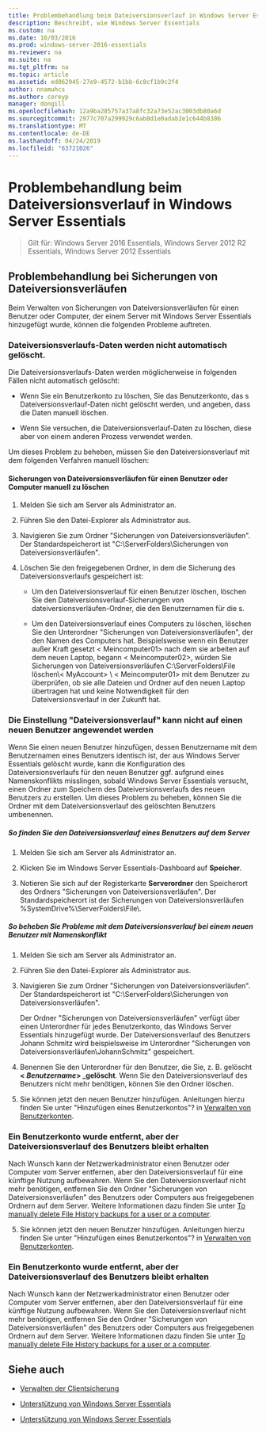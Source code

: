 ```yaml
---
title: Problembehandlung beim Dateiversionsverlauf in Windows Server Essentials
description: Beschreibt, wie Windows Server Essentials
ms.custom: na
ms.date: 10/03/2016
ms.prod: windows-server-2016-essentials
ms.reviewer: na
ms.suite: na
ms.tgt_pltfrm: na
ms.topic: article
ms.assetid: ed062945-27e9-4572-b1bb-6c8cf1b9c2f4
author: nnamuhcs
ms.author: coreyp
manager: dongill
ms.openlocfilehash: 12a9ba285757a37a8fc32a73e52ac3003db80a6d
ms.sourcegitcommit: 2977c707a299929c6ab0d1e0adab2e1c644b8306
ms.translationtype: MT
ms.contentlocale: de-DE
ms.lasthandoff: 04/24/2019
ms.locfileid: "63721026"
---
```

# <a name="troubleshoot-file-history-in-windows-server-essentials"></a>Problembehandlung beim Dateiversionsverlauf in Windows Server Essentials

>Gilt für: Windows Server 2016 Essentials, Windows Server 2012 R2 Essentials, Windows Server 2012 Essentials 
  
## <a name="troubleshoot-issues-with-user-file-history-backups"></a>Problembehandlung bei Sicherungen von Dateiversionsverläufen  
 Beim Verwalten von Sicherungen von Dateiversionsverläufen für einen Benutzer oder Computer, der einem Server mit Windows Server Essentials hinzugefügt wurde, können die folgenden Probleme auftreten.  
  
### <a name="file-history-data-is-not-automatically-deleted"></a>Dateiversionsverlaufs-Daten werden nicht automatisch gelöscht.  
 Die Dateiversionsverlaufs-Daten werden möglicherweise in folgenden Fällen nicht automatisch gelöscht:  
  
-   Wenn Sie ein Benutzerkonto zu löschen, Sie das Benutzerkonto, das s Dateiversionsverlauf-Daten nicht gelöscht werden, und angeben, dass die Daten manuell löschen.  
  
-   Wenn Sie versuchen, die Dateiversionsverlauf-Daten zu löschen, diese aber von einem anderen Prozess verwendet werden.  
  
 Um dieses Problem zu beheben, müssen Sie den Dateiversionsverlauf mit dem folgenden Verfahren manuell löschen:  
  
####  <a name="BKMK_manuallyDelete"></a> Sicherungen von Dateiversionsverläufen für einen Benutzer oder Computer manuell zu löschen  
  
1.  Melden Sie sich am Server als Administrator an.  
  
2.  Führen Sie den Datei-Explorer als Administrator aus.  
  
3.  Navigieren Sie zum Ordner "Sicherungen von Dateiversionsverläufen". Der Standardspeicherort ist "C:\ServerFolders\Sicherungen von Dateiversionsverläufen".  
  
4.  Löschen Sie den freigegebenen Ordner, in dem die Sicherung des Dateiversionsverlaufs gespeichert ist:  
  
    -   Um den Dateiversionsverlauf für einen Benutzer löschen, löschen Sie den Dateiversionsverlauf-Sicherungen von dateiversionsverläufen-Ordner, die den Benutzernamen für die s.  
  
    -   Um den Dateiversionsverlauf eines Computers zu löschen, löschen Sie den Unterordner "Sicherungen von Dateiversionsverläufen", der den Namen des Computers hat. Beispielsweise wenn ein Benutzer außer Kraft gesetzt < Meincomputer01\> nach dem sie arbeiten auf dem neuen Laptop, begann < Meincomputer02\>, würden Sie Sicherungen von Dateiversionsverläufen C:\ServerFolders\File löschen\\< MyAccount\> \\ < Meincomputer01\> mit dem Benutzer zu überprüfen, ob sie alle Dateien und Ordner auf den neuen Laptop übertragen hat und keine Notwendigkeit für den Dateiversionsverlauf in der Zukunft hat.  
  
### <a name="cannot-apply-file-history-setting-to-a-new-user"></a>Die Einstellung "Dateiversionsverlauf" kann nicht auf einen neuen Benutzer angewendet werden  
 Wenn Sie einen neuen Benutzer hinzufügen, dessen Benutzername mit dem Benutzernamen eines Benutzers identisch ist, der aus Windows Server Essentials gelöscht wurde, kann die Konfiguration des Dateiversionsverlaufs für den neuen Benutzer ggf. aufgrund eines Namenskonflikts misslingen, sobald Windows Server Essentials versucht, einen Ordner zum Speichern des Dateiversionsverlaufs des neuen Benutzers zu erstellen. Um dieses Problem zu beheben, können Sie die Ordner mit dem Dateiversionsverlauf des gelöschten Benutzers umbenennen.  
  
##### <a name="to-locate-user-file-history-on-the-server"></a>So finden Sie den Dateiversionsverlauf eines Benutzers auf dem Server  
  
1.  Melden Sie sich am Server als Administrator an.  
  
2.  Klicken Sie im Windows Server Essentials-Dashboard auf **Speicher**.  
  
3.  Notieren Sie sich auf der Registerkarte **Serverordner** den Speicherort des Ordners "Sicherungen von Dateiversionsverläufen". Der Standardspeicherort ist der Sicherungen von Dateiversionsverläufen %SystemDrive%\ServerFolders\File\\.  
  
##### <a name="to-resolve-file-history-issues-for-a-new-user-with-a-name-conflict"></a>So beheben Sie Probleme mit dem Dateiversionsverlauf bei einem neuen Benutzer mit Namenskonflikt  
  
1.  Melden Sie sich am Server als Administrator an.  
  
2.  Führen Sie den Datei-Explorer als Administrator aus.  
  
3.  Navigieren Sie zum Ordner "Sicherungen von Dateiversionsverläufen". Der Standardspeicherort ist "C:\ServerFolders\Sicherungen von Dateiversionsverläufen".  
  
     Der Ordner "Sicherungen von Dateiversionsverläufen" verfügt über einen Unterordner für jedes Benutzerkonto, das Windows Server Essentials hinzugefügt wurde. Der Dateiversionsverlauf des Benutzers Johann Schmitz wird beispielsweise im Unterordner "Sicherungen von Dateiversionsverläufen\JohannSchmitz" gespeichert.  
  
4.  Benennen Sie den Unterordner für den Benutzer, die Sie, z. B. gelöscht  **< *Benutzername*> _gelöscht**. Wenn Sie den Dateiversionsverlauf des Benutzers nicht mehr benötigen, können Sie den Ordner löschen.  
  

5.  Sie können jetzt den neuen Benutzer hinzufügen. Anleitungen hierzu finden Sie unter "Hinzufügen eines Benutzerkontos"? in [Verwalten von Benutzerkonten](../manage/Manage-User-Accounts-in-Windows-Server-Essentials.md).  
  
### <a name="a-user-account-was-removed-but-the-users-file-history-remains"></a>Ein Benutzerkonto wurde entfernt, aber der Dateiversionsverlauf des Benutzers bleibt erhalten  
 Nach Wunsch kann der Netzwerkadministrator einen Benutzer oder Computer vom Server entfernen, aber den Dateiversionsverlauf für eine künftige Nutzung aufbewahren. Wenn Sie den Dateiversionsverlauf nicht mehr benötigen, entfernen Sie den Ordner "Sicherungen von Dateiversionsverläufen" des Benutzers oder Computers aus freigegebenen Ordnern auf dem Server. Weitere Informationen dazu finden Sie unter [To manually delete File History backups for a user or a computer](Troubleshoot-File-History-in-Windows-Server-Essentials.md#BKMK_manuallyDelete).  

5.  Sie können jetzt den neuen Benutzer hinzufügen. Anleitungen hierzu finden Sie unter "Hinzufügen eines Benutzerkontos"? in [Verwalten von Benutzerkonten](../manage/Manage-User-Accounts-in-Windows-Server-Essentials.md).  
  
### <a name="a-user-account-was-removed-but-the-users-file-history-remains"></a>Ein Benutzerkonto wurde entfernt, aber der Dateiversionsverlauf des Benutzers bleibt erhalten  
 Nach Wunsch kann der Netzwerkadministrator einen Benutzer oder Computer vom Server entfernen, aber den Dateiversionsverlauf für eine künftige Nutzung aufbewahren. Wenn Sie den Dateiversionsverlauf nicht mehr benötigen, entfernen Sie den Ordner "Sicherungen von Dateiversionsverläufen" des Benutzers oder Computers aus freigegebenen Ordnern auf dem Server. Weitere Informationen dazu finden Sie unter [To manually delete File History backups for a user or a computer](../support/Troubleshoot-File-History-in-Windows-Server-Essentials.md#BKMK_manuallyDelete).  

  
## <a name="see-also"></a>Siehe auch  
  
-   [Verwalten der Clientsicherung](../manage/Manage-Client-Computer-Backup-in-Windows-Server-Essentials.md)  
  

-   [Unterstützung von Windows Server Essentials](Support-Windows-Server-Essentials.md)

-   [Unterstützung von Windows Server Essentials](../support/Support-Windows-Server-Essentials.md)

